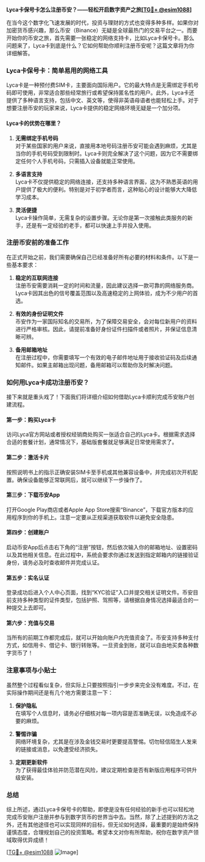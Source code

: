 **Lyca卡保号卡怎么注册币安？——轻松开启数字资产之旅[[TG💪+ @esim1088](https://t.me/s/esim1088)]**

在当今这个数字化飞速发展的时代，投资与理财的方式也变得多种多样。如果你对加密货币感兴趣，那么币安（Binance）无疑是全球最热门的交易平台之一。而要开始你的币安之旅，首先需要一张稳定的网络支持卡，比如Lyca卡保号卡。那么问题来了，Lyca卡到底是什么？它如何帮助你顺利注册币安呢？这篇文章将为你详细解答。

### Lyca卡保号卡：简单易用的网络工具

Lyca卡是一种预付费SIM卡，主要面向国际用户。它的最大特点是无需绑定手机号码即可使用，非常适合那些经常旅行或希望保持匿名性的用户。此外，Lyca卡还提供了多种语言支持，包括中文、英文等，使得非英语母语者也能轻松上手。对于想要注册币安的玩家来说，Lyca卡提供的稳定网络环境无疑是一个加分项。

#### Lyca卡的优势在哪里？

1. **无需绑定手机号码**  
   对于某些国家的用户来说，直接用本地号码注册币安可能会遇到麻烦，尤其是当你的手机号码受到限制时。Lyca卡则完全解决了这个问题，因为它不需要绑定任何个人手机号码，只需插入设备就能正常使用。

2. **多语言支持**  
   Lyca卡不仅提供稳定的网络连接，还支持多种语言界面，这为不熟悉英语的用户提供了极大的便利。特别是对于初学者而言，这种贴心的设计能够大大降低学习成本。

3. **灵活便捷**  
   Lyca卡操作简单，无需复杂的设置步骤。无论你是第一次接触此类服务的新手，还是有一定经验的老手，都可以快速上手并投入使用。

### 注册币安前的准备工作

在正式开始之前，我们需要确保自己已经准备好所有必要的材料和条件。以下是一些基本要求：

1. **稳定的互联网连接**  
   注册币安需要消耗一定的时间和流量，因此建议选择一款可靠的网络服务商。Lyca卡因其出色的信号覆盖范围以及高速稳定的上网体验，成为不少用户的首选。

2. **有效的身份证明文件**  
   币安作为一家国际知名的交易所，为了保障交易安全，会对每位新用户的资料进行严格审核。因此，请提前准备好身份证件扫描件或者照片，并保证信息清晰可辨。

3. **备用邮箱地址**  
   在注册过程中，你需要填写一个有效的电子邮件地址用于接收验证码及后续通知邮件。如果主邮箱出现问题，备用邮箱可以帮助你及时解决问题。

### 如何用Lyca卡成功注册币安？

接下来就是重头戏了！下面我们将详细介绍如何借助Lyca卡顺利完成币安账户创建流程。

#### 第一步：购买Lyca卡
访问Lyca官方网站或者授权经销商处购买一张适合自己的Lyca卡。根据需求选择合适的套餐计划，通常情况下，基础版套餐就足够满足日常使用需求了。

#### 第二步：激活卡片
按照说明书上的指示正确安装SIM卡至手机或其他兼容设备中，并完成初次开机配置。确保设备能够正常联网后，就可以继续下一步操作了。

#### 第三步：下载币安App
打开Google Play商店或者Apple App Store搜索“Binance”，下载官方版本的应用程序到你的手机上。注意一定要从正规渠道获取软件以避免安全隐患。

#### 第四步：创建账户
启动币安App后点击右下角的“注册”按钮，然后依次输入你的邮箱地址、设置密码以及其他相关信息。在此过程中，系统会要求你通过发送到指定邮箱内的链接验证身份，请务必及时查收邮件并完成认证。

#### 第五步：实名认证
登录成功后进入个人中心页面，找到“KYC验证”入口并提交相关证明文件。币安目前支持多种类型的证件类型，包括护照、驾照等，请根据自身情况选择最适合的一种提交上去即可。

#### 第六步：充值与交易
当所有的前期工作都完成后，就可以开始向账户内充值资金了。币安支持多种支付方式，如信用卡、借记卡、银行转账等。一旦资金到账，就可以自由地买卖各种数字货币了！

### 注意事项与小贴士

虽然整个过程看似复杂，但实际上只要按照指引一步步来完全没有难度。不过，在实际操作期间还是有几个地方需要注意一下：

1. **保护隐私**  
   在填写个人信息时，请务必仔细核对每一项内容是否准确无误，以免造成不必要的麻烦。

2. **警惕诈骗**  
   网络环境复杂，尤其是在涉及金钱交易时更要提高警惕。切勿轻信陌生人发来的链接或消息，以免遭受经济损失。

3. **定期更新软件**  
   为了获得最佳体验并防范潜在风险，建议定期检查是否有新版应用程序可供升级安装。

### 总结

综上所述，通过Lyca卡保号卡的帮助，即使是没有任何经验的新手也可以轻松地完成币安账户注册并参与到数字货币的世界当中去。当然，除了上述提到的方法之外，还有其他途径也可以实现同样的目标，但无论如何选择，最重要的是始终保持谨慎态度，合理规划自己的投资策略。希望本文对你有所帮助，祝你在数字资产领域取得优异成绩！

[[TG💪+ @esim1088](https://t.me/s/esim1088) ![Image](https://i.postimg.cc/4NQfJmqS/Snipaste-2025-05-13-00-14-12.png)]